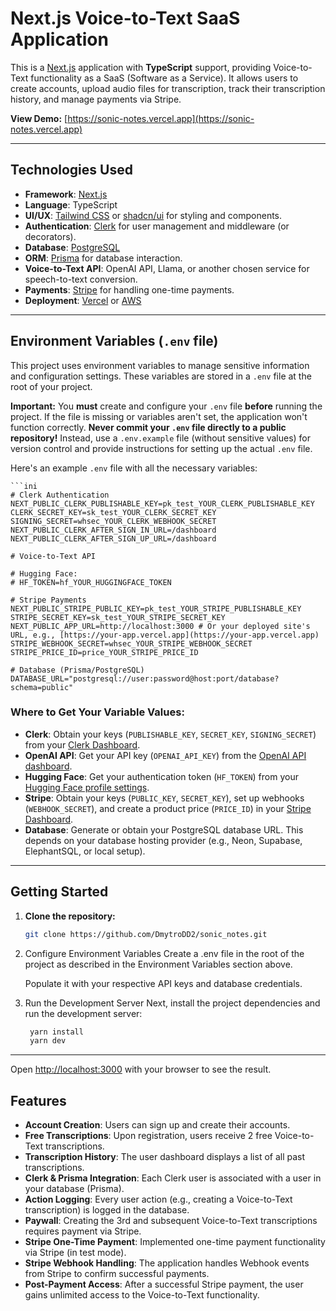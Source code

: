 # Next.js Voice-to-Text SaaS Application

This is a [Next.js](https://nextjs.org) application with **TypeScript** support, providing Voice-to-Text functionality as a SaaS (Software as a Service). It allows users to create accounts, upload audio files for transcription, track their transcription history, and manage payments via Stripe.

**View Demo:** [https://sonic-notes.vercel.app](https://sonic-notes.vercel.app)


---

## Technologies Used

* **Framework**: [Next.js](https://nextjs.org)
* **Language**: TypeScript
* **UI/UX**: [Tailwind CSS](https://tailwindcss.com/) or [shadcn/ui](https://ui.shadcn.com/) for styling and components.
* **Authentication**: [Clerk](https://clerk.com/) for user management and middleware (or decorators).
* **Database**: [PostgreSQL](https://www.postgresql.org/)
* **ORM**: [Prisma](https://www.prisma.io/) for database interaction.
* **Voice-to-Text API**: OpenAI API, Llama, or another chosen service for speech-to-text conversion.
* **Payments**: [Stripe](https://stripe.com/) for handling one-time payments.
* **Deployment**: [Vercel](https://vercel.com/) or [AWS](https://aws.amazon.com/)

---

## Environment Variables (`.env` file)

This project uses environment variables to manage sensitive information and configuration settings. These variables are stored in a `.env` file at the root of your project.

**Important:** You **must** create and configure your `.env` file **before** running the project. If the file is missing or variables aren't set, the application won't function correctly. **Never commit your `.env` file directly to a public repository!** Instead, use a `.env.example` file (without sensitive values) for version control and provide instructions for setting up the actual `.env` file.

Here's an example `.env` file with all the necessary variables:

    ```ini
    # Clerk Authentication
    NEXT_PUBLIC_CLERK_PUBLISHABLE_KEY=pk_test_YOUR_CLERK_PUBLISHABLE_KEY
    CLERK_SECRET_KEY=sk_test_YOUR_CLERK_SECRET_KEY
    SIGNING_SECRET=whsec_YOUR_CLERK_WEBHOOK_SECRET
    NEXT_PUBLIC_CLERK_AFTER_SIGN_IN_URL=/dashboard
    NEXT_PUBLIC_CLERK_AFTER_SIGN_UP_URL=/dashboard

    # Voice-to-Text API 

    # Hugging Face:
    # HF_TOKEN=hf_YOUR_HUGGINGFACE_TOKEN

    # Stripe Payments
    NEXT_PUBLIC_STRIPE_PUBLIC_KEY=pk_test_YOUR_STRIPE_PUBLISHABLE_KEY
    STRIPE_SECRET_KEY=sk_test_YOUR_STRIPE_SECRET_KEY
    NEXT_PUBLIC_APP_URL=http://localhost:3000 # Or your deployed site's URL, e.g., [https://your-app.vercel.app](https://your-app.vercel.app)
    STRIPE_WEBHOOK_SECRET=whsec_YOUR_STRIPE_WEBHOOK_SECRET
    STRIPE_PRICE_ID=price_YOUR_STRIPE_PRICE_ID

    # Database (Prisma/PostgreSQL)
    DATABASE_URL="postgresql://user:password@host:port/database?schema=public"
    
### Where to Get Your Variable Values:

* **Clerk**: Obtain your keys (`PUBLISHABLE_KEY`, `SECRET_KEY`, `SIGNING_SECRET`) from your [Clerk Dashboard](https://dashboard.clerk.com/).
* **OpenAI API**: Get your API key (`OPENAI_API_KEY`) from the [OpenAI API dashboard](https://platform.openai.com/account/api-keys).
* **Hugging Face**: Get your authentication token (`HF_TOKEN`) from your [Hugging Face profile settings](https://huggingface.co/settings/tokens).
* **Stripe**: Obtain your keys (`PUBLIC_KEY`, `SECRET_KEY`), set up webhooks (`WEBHOOK_SECRET`), and create a product price (`PRICE_ID`) in your [Stripe Dashboard](https://dashboard.stripe.com/).
* **Database**: Generate or obtain your PostgreSQL database URL. This depends on your database hosting provider (e.g., Neon, Supabase, ElephantSQL, or local setup).

---


## Getting Started


1. **Clone the repository:**
   ```bash
   git clone https://github.com/DmytroDD2/sonic_notes.git
   ```
2. Configure Environment Variables
   Create a .env file in the root of the project as described in the Environment Variables section above.

   Populate it with your respective API keys and database credentials.

3. Run the Development Server
   Next, install the project dependencies and run the development server:
    ```bash
     yarn install
     yarn dev
    ```
---

Open [http://localhost:3000](http://localhost:3000) with your browser to see the result.

## Features

- **Account Creation**: Users can sign up and create their accounts.
- **Free Transcriptions**: Upon registration, users receive 2 free Voice-to-Text transcriptions.
- **Transcription History**: The user dashboard displays a list of all past transcriptions.
- **Clerk & Prisma Integration**: Each Clerk user is associated with a user in your database (Prisma).
- **Action Logging**: Every user action (e.g., creating a Voice-to-Text transcription) is logged in the database.
- **Paywall**: Creating the 3rd and subsequent Voice-to-Text transcriptions requires payment via Stripe.
- **Stripe One-Time Payment**: Implemented one-time payment functionality via Stripe (in test mode).
- **Stripe Webhook Handling**: The application handles Webhook events from Stripe to confirm successful payments.
- **Post-Payment Access**: After a successful Stripe payment, the user gains unlimited access to the Voice-to-Text functionality.



